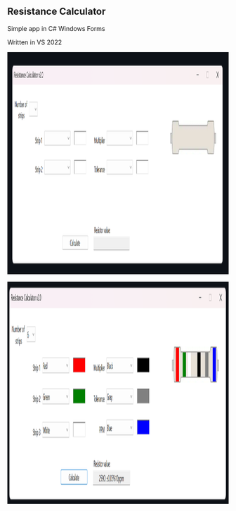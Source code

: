 ## Resistance Calculator

Simple app in C# Windows Forms

Written in VS 2022


<p align="center">
<img width="1543" height="505" src="https://github.com/SzymonMs/C_Sharp/blob/main/Rezystory/window.png">
<p align="center">
<img width="1543" height="505" src="https://github.com/SzymonMs/C_Sharp/blob/main/Rezystory/window2.png">
 